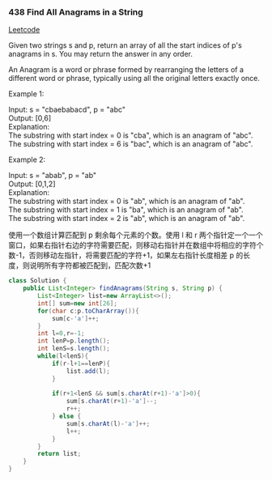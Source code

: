 ### 438 Find All Anagrams in a String

[Leetcode](https://leetcode.com/problems/find-all-anagrams-in-a-string/)

Given two strings s and p, return an array of all the start indices of p's anagrams in s. You may return the answer in any order.

An Anagram is a word or phrase formed by rearranging the letters of a different word or phrase, typically using all the original letters exactly once.

 

Example 1:

Input: s = "cbaebabacd", p = "abc"  
Output: [0,6]  
Explanation:  
The substring with start index = 0 is "cba", which is an anagram of "abc".  
The substring with start index = 6 is "bac", which is an anagram of "abc".  

Example 2:

Input: s = "abab", p = "ab"  
Output: [0,1,2]  
Explanation:  
The substring with start index = 0 is "ab", which is an anagram of "ab".  
The substring with start index = 1 is "ba", which is an anagram of "ab".  
The substring with start index = 2 is "ab", which is an anagram of "ab".  

使用一个数组计算匹配到 p 剩余每个元素的个数。使用 l 和 r 两个指针定一个一个窗口，如果右指针右边的字符需要匹配，则移动右指针并在数组中将相应的字符个数-1，否则移动左指针，将需要匹配的字符+1，如果左右指针长度相差 p 的长度，则说明所有字符都被匹配到，匹配次数+1

```java
class Solution {
    public List<Integer> findAnagrams(String s, String p) {
        List<Integer> list=new ArrayList<>();
        int[] sum=new int[26];
        for(char c:p.toCharArray()){
            sum[c-'a']++;
        }
        int l=0,r=-1;
        int lenP=p.length();
        int lenS=s.length();
        while(l<lenS){
            if(r-l+1==lenP){
                list.add(l);
            }
            
            if(r+1<lenS && sum[s.charAt(r+1)-'a']>0){
                sum[s.charAt(r+1)-'a']--;
                r++;
            } else {
                sum[s.charAt(l)-'a']++;
                l++;
            }
        }
        return list;
    }
}
```